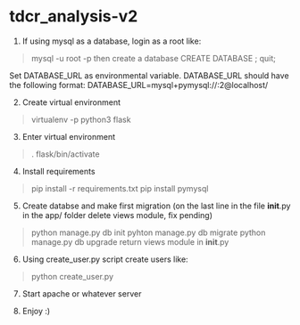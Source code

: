 # tdcr_analysis-v2

1. If using mysql as a database, login as a root like:
> mysql -u root -p
then create a database
> CREATE DATABASE <database-name>;
> quit;

Set DATABASE_URL as environmental variable. DATABASE_URL should have the following format:
DATABASE_URL=mysql+pymysql://<database-name>:<database-password>2@localhost/<database-name>

2. Create virtual environment
> virtualenv -p python3 flask

3. Enter virtual environment
> . flask/bin/activate

4. Install requirements
> pip install -r requirements.txt
> pip install pymysql

5. Create databse and make first migration (on the last line in the file __init__.py in the app/ folder delete views module, fix pending)
> python manage.py db init
> pyhton manage.py db migrate
> python manage.py db upgrade
return views module in __init__.py

6. Using create_user.py script create users like:
> python create_user.py <username> <password>

7. Start apache or whatever server

8. Enjoy :)
